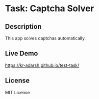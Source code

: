 
# Task: Captcha Solver

## Description
This app solves captchas automatically.

## Live Demo
https://kr-adarsh.github.io/test-task/

## License
MIT License
